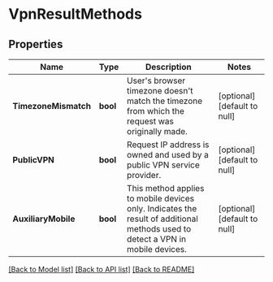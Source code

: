 # VpnResultMethods

## Properties
Name | Type | Description | Notes
------------ | ------------- | ------------- | -------------
**TimezoneMismatch** | **bool** | User's browser timezone doesn't match the timezone from which the request was originally made. | [optional] [default to null]
**PublicVPN** | **bool** | Request IP address is owned and used by a public VPN service provider. | [optional] [default to null]
**AuxiliaryMobile** | **bool** | This method applies to mobile devices only. Indicates the result of additional methods used to detect a VPN in mobile devices. | [optional] [default to null]

[[Back to Model list]](../README.md#documentation-for-models) [[Back to API list]](../README.md#documentation-for-api-endpoints) [[Back to README]](../README.md)

